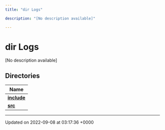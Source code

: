 ```yaml
---
title: "dir Logs"

description: "[No description available]"

---
```


# dir Logs

[No description available]

## Directories

| Name           |
| -------------- |
| **[include](/documentation/code/files/dir_6a458c579cfebed2b407f17f5688dd6a/#dir-include)**  |
| **[src](/documentation/code/files/dir_8c34ebadc6f256b8982681e9d52e238d/#dir-src)**  |






-------------------------------

Updated on 2022-09-08 at 03:17:36 +0000
